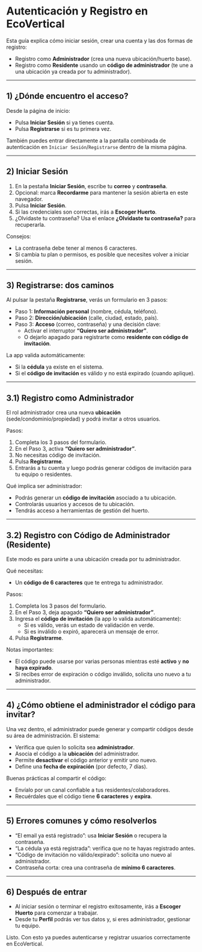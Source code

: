 # Autenticación y Registro en EcoVertical

Esta guía explica cómo iniciar sesión, crear una cuenta y las dos formas de registro:
- Registro como **Administrador** (crea una nueva ubicación/huerto base).
- Registro como **Residente** usando un **código de administrador** (te une a una ubicación ya creada por tu administrador).

---

## 1) ¿Dónde encuentro el acceso?
Desde la página de inicio:
- Pulsa **Iniciar Sesión** si ya tienes cuenta.
- Pulsa **Registrarse** si es tu primera vez.

También puedes entrar directamente a la pantalla combinada de autenticación en `Iniciar Sesión`/`Registrarse` dentro de la misma página.

---

## 2) Iniciar Sesión
1. En la pestaña **Iniciar Sesión**, escribe tu **correo** y **contraseña**.
2. Opcional: marca **Recordarme** para mantener la sesión abierta en este navegador.
3. Pulsa **Iniciar Sesión**.
4. Si las credenciales son correctas, irás a **Escoger Huerto**.
5. ¿Olvidaste tu contraseña? Usa el enlace **¿Olvidaste tu contraseña?** para recuperarla.

Consejos:
- La contraseña debe tener al menos 6 caracteres.
- Si cambia tu plan o permisos, es posible que necesites volver a iniciar sesión.

---

## 3) Registrarse: dos caminos
Al pulsar la pestaña **Registrarse**, verás un formulario en 3 pasos:

- Paso 1: **Información personal** (nombre, cédula, teléfono).
- Paso 2: **Dirección/ubicación** (calle, ciudad, estado, país).
- Paso 3: **Acceso** (correo, contraseña) y una decisión clave:
  - Activar el interruptor **“Quiero ser administrador”**.
  - O dejarlo apagado para registrarte como **residente con código de invitación**.

La app valida automáticamente:
- Si la **cédula** ya existe en el sistema.
- Si el **código de invitación** es válido y no está expirado (cuando aplique).

---

## 3.1) Registro como Administrador
El rol administrador crea una nueva **ubicación** (sede/condominio/propiedad) y podrá invitar a otros usuarios.

Pasos:
1. Completa los 3 pasos del formulario.
2. En el Paso 3, activa **“Quiero ser administrador”**.
3. No necesitas código de invitación.
4. Pulsa **Registrarme**.
5. Entrarás a tu cuenta y luego podrás generar códigos de invitación para tu equipo o residentes.

Qué implica ser administrador:
- Podrás generar un **código de invitación** asociado a tu ubicación.
- Controlarás usuarios y accesos de tu ubicación.
- Tendrás acceso a herramientas de gestión del huerto.

---

## 3.2) Registro con Código de Administrador (Residente)
Este modo es para unirte a una ubicación creada por tu administrador.

Qué necesitas:
- Un **código de 6 caracteres** que te entrega tu administrador.

Pasos:
1. Completa los 3 pasos del formulario.
2. En el Paso 3, deja apagado **“Quiero ser administrador”**.
3. Ingresa el **código de invitación** (la app lo valida automáticamente):
   - Si es válido, verás un estado de validación en verde.
   - Si es inválido o expiró, aparecerá un mensaje de error.
4. Pulsa **Registrarme**.

Notas importantes:
- El código puede usarse por varias personas mientras esté **activo** y **no haya expirado**.
- Si recibes error de expiración o código inválido, solicita uno nuevo a tu administrador.

---

## 4) ¿Cómo obtiene el administrador el código para invitar?
Una vez dentro, el administrador puede generar y compartir códigos desde su área de administración. El sistema:
- Verifica que quien lo solicita sea **administrador**.
- Asocia el código a la **ubicación** del administrador.
- Permite **desactivar** el código anterior y emitir uno nuevo.
- Define una **fecha de expiración** (por defecto, 7 días).

Buenas prácticas al compartir el código:
- Envíalo por un canal confiable a tus residentes/colaboradores.
- Recuérdales que el código tiene **6 caracteres** y **expira**.

---

## 5) Errores comunes y cómo resolverlos
- “El email ya está registrado”: usa **Iniciar Sesión** o recupera la contraseña.
- “La cédula ya está registrada”: verifica que no te hayas registrado antes.
- “Código de invitación no válido/expirado”: solicita uno nuevo al administrador.
- Contraseña corta: crea una contraseña de **mínimo 6 caracteres**.

---

## 6) Después de entrar
- Al iniciar sesión o terminar el registro exitosamente, irás a **Escoger Huerto** para comenzar a trabajar.
- Desde tu **Perfil** podrás ver tus datos y, si eres administrador, gestionar tu equipo.

Listo. Con esto ya puedes autenticarse y registrar usuarios correctamente en EcoVertical.
